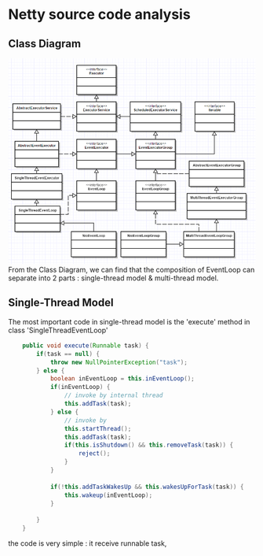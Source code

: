 # Netty source code analysis
## Class Diagram
![class diagram](https://raw.githubusercontent.com/backslideZhang/pictures/master/netty/EventLoop.png)
From the Class Diagram, we can find that the composition of EventLoop can separate into
2 parts : single-thread model &amp; multi-thread model.
## Single-Thread Model
The most important code in single-thread model is the 'execute' method in class
'SingleThreadEventLoop'
``` java
    public void execute(Runnable task) {
        if(task == null) {
            throw new NullPointerException("task");
        } else {
            boolean inEventLoop = this.inEventLoop();
            if(inEventLoop) {
                // invoke by internal thread
                this.addTask(task);
            } else {
                // invoke by
                this.startThread();
                this.addTask(task);
                if(this.isShutdown() && this.removeTask(task)) {
                    reject();
                }
            }

            if(!this.addTaskWakesUp && this.wakesUpForTask(task)) {
                this.wakeup(inEventLoop);
            }

        }
    }
```
the code is very simple : it receive runnable task,
